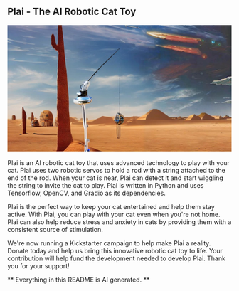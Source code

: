 ## Plai - The AI Robotic Cat Toy

![Plai in a scifi landscape](coverimage.png)

Plai is an AI robotic cat toy that uses advanced technology to play with your cat. Plai uses two robotic servos to hold a rod with a string attached to the end of the rod. When your cat is near, Plai can detect it and start wiggling the string to invite the cat to play. Plai is written in Python and uses Tensorflow, OpenCV, and Gradio as its dependencies.

Plai is the perfect way to keep your cat entertained and help them stay active. With Plai, you can play with your cat even when you're not home. Plai can also help reduce stress and anxiety in cats by providing them with a consistent source of stimulation.

We're now running a Kickstarter campaign to help make Plai a reality. Donate today and help us bring this innovative robotic cat toy to life. Your contribution will help fund the development needed to develop Plai. Thank you for your support!

** Everything in this README is AI generated. **